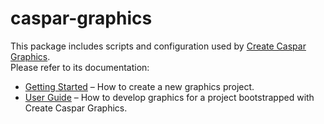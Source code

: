 # caspar-graphics

This package includes scripts and configuration used by [Create Caspar Graphics](https://github.com/nxtedition/create-caspar-graphics).<br>
Please refer to its documentation:

* [Getting Started](https://github.com/nxtedition/create-caspar-graphics#creating-a-graphics-project) – How to create a new graphics project.
* [User Guide](https://github.com/nxtedition/create-caspar-graphics#developing-graphics) – How to develop graphics for a project bootstrapped with Create Caspar Graphics.

